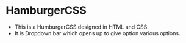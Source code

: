 # HamburgerCSS
- This is a HumburgerCSS designed in HTML and CSS. 
- It is Dropdown bar which opens up to give option various options.
